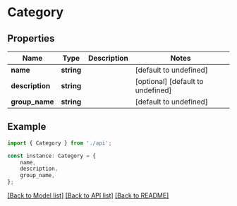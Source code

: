 # Category


## Properties

Name | Type | Description | Notes
------------ | ------------- | ------------- | -------------
**name** | **string** |  | [default to undefined]
**description** | **string** |  | [optional] [default to undefined]
**group_name** | **string** |  | [default to undefined]

## Example

```typescript
import { Category } from './api';

const instance: Category = {
    name,
    description,
    group_name,
};
```

[[Back to Model list]](../README.md#documentation-for-models) [[Back to API list]](../README.md#documentation-for-api-endpoints) [[Back to README]](../README.md)
